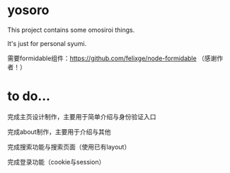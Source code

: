 # yosoro

This project contains some omosiroi things.

It's just for personal syumi.

需要formidable组件：https://github.com/felixge/node-formidable （感谢作者！）

# to do...

完成主页设计制作，主要用于简单介绍与身份验证入口

完成about制作，主要用于介绍与其他

完成搜索功能与搜索页面（使用已有layout）

完成登录功能（cookie与session）
